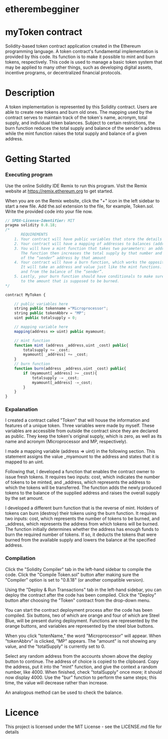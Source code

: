 # etherembegginer
# myToken contract
Solidity-based token contract application created in the Ethereum programming language. A token contract's fundamental implementation is provided by this code. Its function is to make it possible to mint and burn tokens, respectively. This code is used to manage a basic token system that may be applied to many other things, such as developing digital assets, incentive programs, or decentralized financial protocols.

# Description
A token implementation is represented by this Solidity contract. Users are able to create new tokens and burn old ones. The mapping used by the contract serves to maintain track of the token's name, acronym, total supply, and individual token balances. Subject to certain restrictions, the burn function reduces the total supply and balance of the sender's address while the mint function raises the total supply and balance of a given address.

# Getting Started
### Executing program
Use the online Solidity IDE Remix to run this program. Visit the Remix website at https://remix.ethereum.org to get started.

When you are on the Remix website, click the "+" icon in the left sidebar to start a new file. 
Add the.sol extension to the file, for example, Token.sol. Write the provided code into your file now.
```javascript
// SPDX-License-Identifier: MIT
pragma solidity 0.8.18;
/*
       REQUIREMENTS
    1. Your contract will have public variables that store the details about your coin (Token Name, Token Abbrv., Total Supply)
    2. Your contract will have a mapping of addresses to balances (address => uint)
    3. You will have a mint function that takes two parameters: an address and a value. 
       The function then increases the total supply by that number and increases the balance 
       of the “sender” address by that amount
    4. Your contract will have a burn function, which works the opposite of the mint function, as it will destroy tokens. 
       It will take an address and value just like the mint functions. It will then deduct the value from the total supply 
       and from the balance of the “sender”.
    5. Lastly, your burn function should have conditionals to make sure the balance of "sender" is greater than or equal 
       to the amount that is supposed to be burned.
*/

contract MyToken {

    // public variables here
    string public tokenname ="Microprocessor";
    string public tokenAbbrv = "MP";
    uint public totalsupply = 0;

    // mapping variable here
    mapping(address => uint) public myamount;

    // mint function
    function mint (address _address,uint _cost) public{
        totalsupply += _cost;
        myamount[ _address] += _cost;
    } 
    // burn function
    function burn(address _address,uint _cost) public{
        if (myamount[_address] >= _cost){
            totalsupply -= _cost;
            myamount[_address] -=_cost;
        }
    }
}
```
### Expalanation
I created a contract called "Token" that will house the information and features of a unique token. Three variables were made by myself. These variables are accessible from outside the contract since they are declared as public. They keep the token's original supply, which is zero, as well as its name and acronym (Microprocessor and MP, respectively). 

I made a mapping variable (address => uint) in the following section. This statement assigns the value _myamount to the address and states that it is mapped to an uint. 

Following that, I developed a function that enables the contract owner to issue fresh tokens. It requires two inputs: cost, which indicates the number of tokens to be minted, and _address, which represents the address to which the tokens will be transferred. The function adds the newly produced tokens to the balance of the supplied address and raises the overall supply by the set amount. 

I developed a different burn function that is the reverse of mint. Holders of tokens can burn (destroy) their tokens using the burn function. It requires two inputs: cost, which represents the number of tokens to be burned, and _address, which represents the address from which tokens will be burned. The function initially determines whether the address has enough funds to burn the required number of tokens. If so, it deducts the tokens that were burned from the available supply and lowers the balance at the specified address.

### Compilation
Click the "Solidity Compiler" tab in the left-hand sidebar to compile the code. Click the "Compile Token.sol" button after making sure the "Compiler" option is set to "0.8.18" (or another compatible version).

Using the "Deploy & Run Transactions" tab in the left-hand sidebar, you can deploy the contract after the code has been compiled. Click the "Deploy" button after choosing the "Token" contract from the drop-down menu.

You can start the contract deployment process after the code has been compiled. Six buttons, two of which are orange and four of which are Steel Blue, will be present during deployment. Functions are represented by the orange buttons, and variables are represented by the steel blue buttons.

When you click "totenName," the word "Microprocessor" will appear. When "tokenAbbrv" is clicked, "MP" appears. The "amount" is not showing any value, and the "totalSupply" is currently set to 0.

Select any random address from the accounts shown above the deploy button to continue. The address of choice is copied to the clipboard.
Copy the address, put it into the "mint" function, and give the context a random number, like 4000. When finished, check "totalSupply" once more; it should now display 4000. Use the "bur" function to perform the same steps; this time, the value will decrease rather than increase.

An analogous method can be used to check the balance.

# Licence
This project is licensed under the MIT License - see the LICENSE.md file for details



